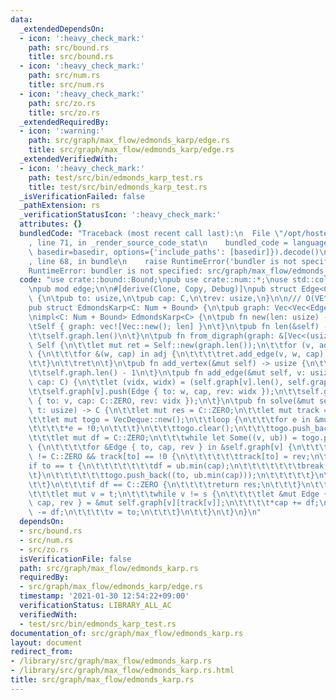 ```yaml
---
data:
  _extendedDependsOn:
  - icon: ':heavy_check_mark:'
    path: src/bound.rs
    title: src/bound.rs
  - icon: ':heavy_check_mark:'
    path: src/num.rs
    title: src/num.rs
  - icon: ':heavy_check_mark:'
    path: src/zo.rs
    title: src/zo.rs
  _extendedRequiredBy:
  - icon: ':warning:'
    path: src/graph/max_flow/edmonds_karp/edge.rs
    title: src/graph/max_flow/edmonds_karp/edge.rs
  _extendedVerifiedWith:
  - icon: ':heavy_check_mark:'
    path: test/src/bin/edmonds_karp_test.rs
    title: test/src/bin/edmonds_karp_test.rs
  _isVerificationFailed: false
  _pathExtension: rs
  _verificationStatusIcon: ':heavy_check_mark:'
  attributes: {}
  bundledCode: "Traceback (most recent call last):\n  File \"/opt/hostedtoolcache/Python/3.9.1/x64/lib/python3.9/site-packages/onlinejudge_verify/documentation/build.py\"\
    , line 71, in _render_source_code_stat\n    bundled_code = language.bundle(stat.path,\
    \ basedir=basedir, options={'include_paths': [basedir]}).decode()\n  File \"/opt/hostedtoolcache/Python/3.9.1/x64/lib/python3.9/site-packages/onlinejudge_verify/languages/user_defined.py\"\
    , line 68, in bundle\n    raise RuntimeError('bundler is not specified: {}'.format(path.as_posix()))\n\
    RuntimeError: bundler is not specified: src/graph/max_flow/edmonds_karp.rs\n"
  code: "use crate::bound::Bound;\npub use crate::num::*;\nuse std::collections::VecDeque;\n\
    \npub mod edge;\n\n#[derive(Clone, Copy, Debug)]\npub struct Edge<C: Num + Bound>\
    \ {\n\tpub to: usize,\n\tpub cap: C,\n\trev: usize,\n}\n\n/// O(VE^2)\n#[derive(Clone)]\n\
    pub struct EdmondsKarp<C: Num + Bound> {\n\tpub graph: Vec<Vec<Edge<C>>>,\n}\n\
    \nimpl<C: Num + Bound> EdmondsKarp<C> {\n\tpub fn new(len: usize) -> Self {\n\t\
    \tSelf { graph: vec![Vec::new(); len] }\n\t}\n\tpub fn len(&self) -> usize {\n\
    \t\tself.graph.len()\n\t}\n\tpub fn from_digraph(graph: &[Vec<(usize, C)>]) ->\
    \ Self {\n\t\tlet mut ret = Self::new(graph.len());\n\t\tfor (v, adj) in (0..).zip(graph)\
    \ {\n\t\t\tfor &(w, cap) in adj {\n\t\t\t\tret.add_edge(v, w, cap);\n\t\t\t}\n\
    \t\t}\n\t\tret\n\t}\n\tpub fn add_vertex(&mut self) -> usize {\n\t\tself.graph.push(Vec::new());\n\
    \t\tself.graph.len() - 1\n\t}\n\tpub fn add_edge(&mut self, v: usize, w: usize,\
    \ cap: C) {\n\t\tlet (vidx, widx) = (self.graph[v].len(), self.graph[w].len());\n\
    \t\tself.graph[v].push(Edge { to: w, cap, rev: widx });\n\t\tself.graph[w].push(Edge\
    \ { to: v, cap: C::ZERO, rev: vidx });\n\t}\n\tpub fn solve(&mut self, s: usize,\
    \ t: usize) -> C {\n\t\tlet mut res = C::ZERO;\n\t\tlet mut track = vec![!0; self.len()];\n\
    \t\tlet mut togo = VecDeque::new();\n\t\tloop {\n\t\t\tfor e in &mut track {\n\
    \t\t\t\t*e = !0;\n\t\t\t}\n\t\t\ttogo.clear();\n\t\t\ttogo.push_back((s, C::MAX));\n\
    \t\t\tlet mut df = C::ZERO;\n\t\t\twhile let Some((v, ub)) = togo.pop_front()\
    \ {\n\t\t\t\tfor &Edge { to, cap, rev } in &self.graph[v] {\n\t\t\t\t\tif cap\
    \ != C::ZERO && track[to] == !0 {\n\t\t\t\t\t\ttrack[to] = rev;\n\t\t\t\t\t\t\
    if to == t {\n\t\t\t\t\t\t\tdf = ub.min(cap);\n\t\t\t\t\t\t\tbreak;\n\t\t\t\t\t\
    \t}\n\t\t\t\t\t\ttogo.push_back((to, ub.min(cap)));\n\t\t\t\t\t}\n\t\t\t\t}\n\t\
    \t\t}\n\t\t\tif df == C::ZERO {\n\t\t\t\treturn res;\n\t\t\t}\n\t\t\tres += df;\n\
    \t\t\tlet mut v = t;\n\t\t\twhile v != s {\n\t\t\t\tlet &mut Edge { to, ref mut\
    \ cap, rev } = &mut self.graph[v][track[v]];\n\t\t\t\t*cap += df;\n\t\t\t\tself.graph[to][rev].cap\
    \ -= df;\n\t\t\t\tv = to;\n\t\t\t}\n\t\t}\n\t}\n}\n"
  dependsOn:
  - src/bound.rs
  - src/num.rs
  - src/zo.rs
  isVerificationFile: false
  path: src/graph/max_flow/edmonds_karp.rs
  requiredBy:
  - src/graph/max_flow/edmonds_karp/edge.rs
  timestamp: '2021-01-30 12:54:22+09:00'
  verificationStatus: LIBRARY_ALL_AC
  verifiedWith:
  - test/src/bin/edmonds_karp_test.rs
documentation_of: src/graph/max_flow/edmonds_karp.rs
layout: document
redirect_from:
- /library/src/graph/max_flow/edmonds_karp.rs
- /library/src/graph/max_flow/edmonds_karp.rs.html
title: src/graph/max_flow/edmonds_karp.rs
---
```

